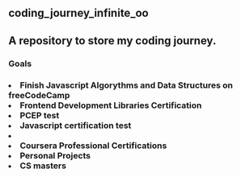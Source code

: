 <h2>coding_journey_infinite_oo<h2/>

<h2>A repository to store my coding journey.</h2>

<h3>Goals<h3/>
	<div>
	  	<li>Finish Javascript Algorythms and Data Structures on freeCodeCamp</li>
	  	<li>Frontend Development Libraries Certification</li>
	  	<li>PCEP test</li>
		<li>Javascript certification test<li/>
		<li>Coursera Professional Certifications</li>
		<li>Personal Projects</li>
		<li>CS masters</li>
	</div>
